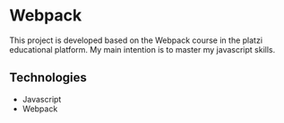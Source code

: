 # Webpack
This project is developed based on the Webpack course in the platzi educational platform. My main intention is to master my javascript skills.
## Technologies
- Javascript
- Webpack
